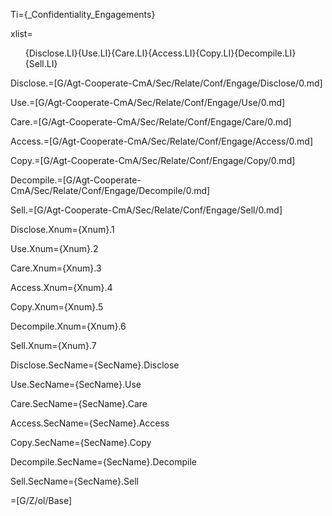 Ti={_Confidentiality_Engagements}

xlist=<ol>{Disclose.LI}{Use.LI}{Care.LI}{Access.LI}{Copy.LI}{Decompile.LI}{Sell.LI}</ol>

Disclose.=[G/Agt-Cooperate-CmA/Sec/Relate/Conf/Engage/Disclose/0.md]

Use.=[G/Agt-Cooperate-CmA/Sec/Relate/Conf/Engage/Use/0.md]

Care.=[G/Agt-Cooperate-CmA/Sec/Relate/Conf/Engage/Care/0.md]

Access.=[G/Agt-Cooperate-CmA/Sec/Relate/Conf/Engage/Access/0.md]

Copy.=[G/Agt-Cooperate-CmA/Sec/Relate/Conf/Engage/Copy/0.md]

Decompile.=[G/Agt-Cooperate-CmA/Sec/Relate/Conf/Engage/Decompile/0.md]

Sell.=[G/Agt-Cooperate-CmA/Sec/Relate/Conf/Engage/Sell/0.md]

Disclose.Xnum={Xnum}.1

Use.Xnum={Xnum}.2

Care.Xnum={Xnum}.3

Access.Xnum={Xnum}.4

Copy.Xnum={Xnum}.5

Decompile.Xnum={Xnum}.6

Sell.Xnum={Xnum}.7

Disclose.SecName={SecName}.Disclose

Use.SecName={SecName}.Use

Care.SecName={SecName}.Care

Access.SecName={SecName}.Access

Copy.SecName={SecName}.Copy

Decompile.SecName={SecName}.Decompile

Sell.SecName={SecName}.Sell

=[G/Z/ol/Base]
